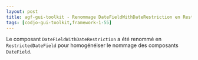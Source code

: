 ```yaml
---
layout: post
title: agf-gui-toolkit - Renommage DateFieldWithDateRestriction en RestrictedDateField
tags: [codjo-gui-toolkit,framework-1-55]
---
```

Le composant ```DateFieldWithDateRestriction``` a été renommé en ```RestrictedDateField``` pour homogénéiser le nommage des composants ```DateField```.